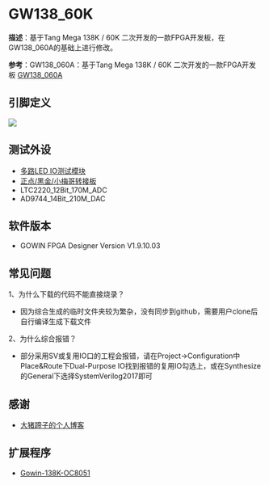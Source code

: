 # GW138_60K

**描述**：基于Tang Mega 138K / 60K 二次开发的一款FPGA开发板，在GW138_060A的基础上进行修改。

**参考**：GW138_060A：基于Tang Mega 138K / 60K 二次开发的一款FPGA开发板 [GW138_060A](https://bigpig.ongridea.com/h9wtn0)

## 引脚定义

<img src="PCB_design/SCH_GW138-60K_2-IO映射.jpg">

## 测试外设

+ [多路LED IO测试模块](https://bigpig.ongridea.com/kl43wg)
+ [正点/黑金/小梅哥转接板](https://bigpig.ongridea.com/wai-she-1-hei-jin) 
+ LTC2220_12Bit_170M_ADC 
+ AD9744_14Bit_210M_DAC

## 软件版本

+ GOWIN FPGA Designer Version V1.9.10.03

## 常见问题

1、为什么下载的代码不能直接烧录？

+ 因为综合生成的临时文件夹较为繁杂，没有同步到github，需要用户clone后自行编译生成下载文件
   
2、为什么综合报错？

+ 部分采用SV或复用IO口的工程会报错，请在Project->Configuration中Place&Route下Dual-Purpose IO找到报错的复用IO勾选上，或在Synthesize的General下选择SystemVerilog2017即可

## 感谢

+ [大猪蹄子的个人博客](https://bigpig.ongridea.com/)

## 扩展程序

+ [Gowin-138K-OC8051](https://github.com/Aniline47/GOWIN-138K-OC8051)
